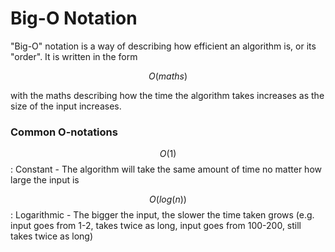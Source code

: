 # Big-O Notation

"Big-O" notation is a way of describing how efficient an algorithm is, or its "order". It is written in the form


$$
O(maths)
$$


with the maths describing how the time the algorithm takes increases as the size of the input increases.

### Common O-notations

$$O(1)$$: Constant - The algorithm will take the same amount of time no matter how large the input is

$$O(log(n))$$: Logarithmic - The bigger the input, the slower the time taken grows \(e.g. input goes from 1-2, takes twice as long, input goes from 100-200, still takes twice as long\)

